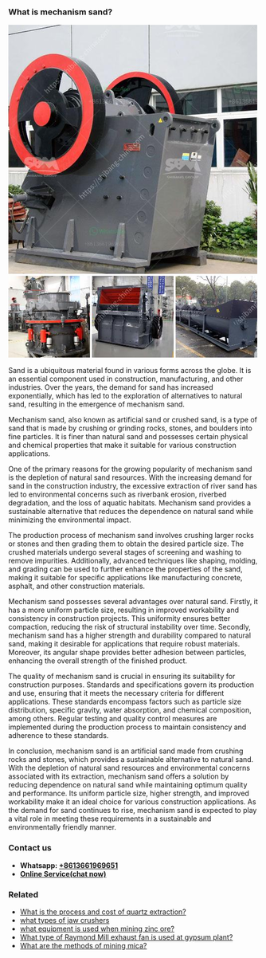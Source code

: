 <h3>What is mechanism sand?</h3><img src='1701742703.jpg' alt=''><p>Sand is a ubiquitous material found in various forms across the globe. It is an essential component used in construction, manufacturing, and other industries. Over the years, the demand for sand has increased exponentially, which has led to the exploration of alternatives to natural sand, resulting in the emergence of mechanism sand.</p><p>Mechanism sand, also known as artificial sand or crushed sand, is a type of sand that is made by crushing or grinding rocks, stones, and boulders into fine particles. It is finer than natural sand and possesses certain physical and chemical properties that make it suitable for various construction applications.</p><p>One of the primary reasons for the growing popularity of mechanism sand is the depletion of natural sand resources. With the increasing demand for sand in the construction industry, the excessive extraction of river sand has led to environmental concerns such as riverbank erosion, riverbed degradation, and the loss of aquatic habitats. Mechanism sand provides a sustainable alternative that reduces the dependence on natural sand while minimizing the environmental impact.</p><p>The production process of mechanism sand involves crushing larger rocks or stones and then grading them to obtain the desired particle size. The crushed materials undergo several stages of screening and washing to remove impurities. Additionally, advanced techniques like shaping, molding, and grading can be used to further enhance the properties of the sand, making it suitable for specific applications like manufacturing concrete, asphalt, and other construction materials.</p><p>Mechanism sand possesses several advantages over natural sand. Firstly, it has a more uniform particle size, resulting in improved workability and consistency in construction projects. This uniformity ensures better compaction, reducing the risk of structural instability over time. Secondly, mechanism sand has a higher strength and durability compared to natural sand, making it desirable for applications that require robust materials. Moreover, its angular shape provides better adhesion between particles, enhancing the overall strength of the finished product.</p><p>The quality of mechanism sand is crucial in ensuring its suitability for construction purposes. Standards and specifications govern its production and use, ensuring that it meets the necessary criteria for different applications. These standards encompass factors such as particle size distribution, specific gravity, water absorption, and chemical composition, among others. Regular testing and quality control measures are implemented during the production process to maintain consistency and adherence to these standards.</p><p>In conclusion, mechanism sand is an artificial sand made from crushing rocks and stones, which provides a sustainable alternative to natural sand. With the depletion of natural sand resources and environmental concerns associated with its extraction, mechanism sand offers a solution by reducing dependence on natural sand while maintaining optimum quality and performance. Its uniform particle size, higher strength, and improved workability make it an ideal choice for various construction applications. As the demand for sand continues to rise, mechanism sand is expected to play a vital role in meeting these requirements in a sustainable and environmentally friendly manner.</p><h3>Contact us</h3><ul><li><strong>Whatsapp:&nbsp;<a href="https://wa.me/8613661969651">+8613661969651</a></strong></li><li><a href="https://swt.shibang-china.com/?git&amp;zhl&amp;What is mechanism sand"><strong>Online Service(chat now)</strong></a></li></ul><h3>Related</h3><ul><li><a href='What is the process and cost of quartz extraction.md'>What is the process and cost of quartz extraction?</a></li><li><a href='what types of jaw crushers.md'>what types of jaw crushers</a></li><li><a href='what equipment is used when mining zinc ore.md'>what equipment is used when mining zinc ore?</a></li><li><a href='What type of Raymond Mill exhaust fan is used at gypsum plant.md'>What type of Raymond Mill exhaust fan is used at gypsum plant?</a></li><li><a href='What are the methods of mining mica.md'>What are the methods of mining mica?</a></li></ul>